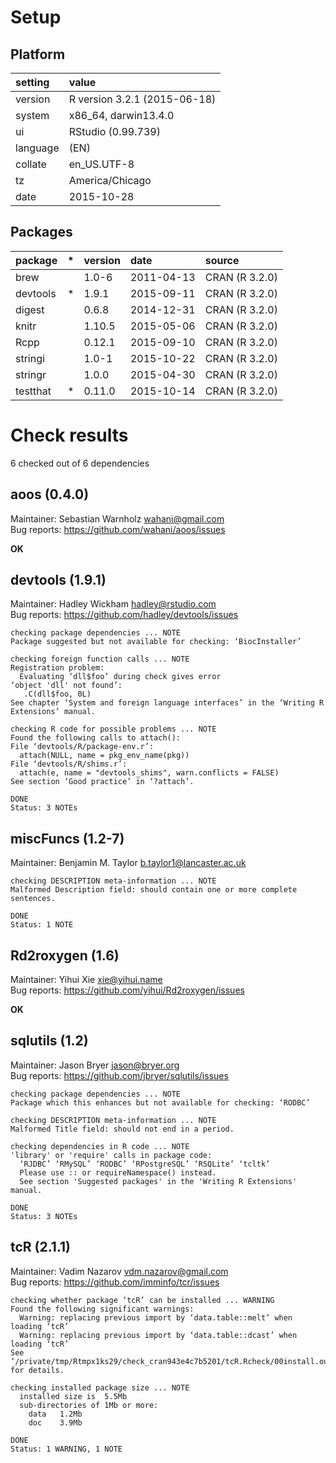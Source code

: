 # Setup

## Platform

|setting  |value                        |
|:--------|:----------------------------|
|version  |R version 3.2.1 (2015-06-18) |
|system   |x86_64, darwin13.4.0         |
|ui       |RStudio (0.99.739)           |
|language |(EN)                         |
|collate  |en_US.UTF-8                  |
|tz       |America/Chicago              |
|date     |2015-10-28                   |

## Packages

|package  |*  |version |date       |source         |
|:--------|:--|:-------|:----------|:--------------|
|brew     |   |1.0-6   |2011-04-13 |CRAN (R 3.2.0) |
|devtools |*  |1.9.1   |2015-09-11 |CRAN (R 3.2.0) |
|digest   |   |0.6.8   |2014-12-31 |CRAN (R 3.2.0) |
|knitr    |   |1.10.5  |2015-05-06 |CRAN (R 3.2.0) |
|Rcpp     |   |0.12.1  |2015-09-10 |CRAN (R 3.2.0) |
|stringi  |   |1.0-1   |2015-10-22 |CRAN (R 3.2.0) |
|stringr  |   |1.0.0   |2015-04-30 |CRAN (R 3.2.0) |
|testthat |*  |0.11.0  |2015-10-14 |CRAN (R 3.2.0) |

# Check results
6 checked out of 6 dependencies 

## aoos (0.4.0)
Maintainer: Sebastian Warnholz <wahani@gmail.com>  
Bug reports: https://github.com/wahani/aoos/issues

__OK__

## devtools (1.9.1)
Maintainer: Hadley Wickham <hadley@rstudio.com>  
Bug reports: https://github.com/hadley/devtools/issues

```
checking package dependencies ... NOTE
Package suggested but not available for checking: ‘BiocInstaller’
```
```
checking foreign function calls ... NOTE
Registration problem:
  Evaluating ‘dll$foo’ during check gives error
‘object 'dll' not found’:
   .C(dll$foo, 0L)
See chapter ‘System and foreign language interfaces’ in the ‘Writing R
Extensions’ manual.
```
```
checking R code for possible problems ... NOTE
Found the following calls to attach():
File ‘devtools/R/package-env.r’:
  attach(NULL, name = pkg_env_name(pkg))
File ‘devtools/R/shims.r’:
  attach(e, name = "devtools_shims", warn.conflicts = FALSE)
See section ‘Good practice’ in ‘?attach’.
```
```
DONE
Status: 3 NOTEs
```

## miscFuncs (1.2-7)
Maintainer: Benjamin M. Taylor <b.taylor1@lancaster.ac.uk>

```
checking DESCRIPTION meta-information ... NOTE
Malformed Description field: should contain one or more complete sentences.
```
```
DONE
Status: 1 NOTE
```

## Rd2roxygen (1.6)
Maintainer: Yihui Xie <xie@yihui.name>  
Bug reports: https://github.com/yihui/Rd2roxygen/issues

__OK__

## sqlutils (1.2)
Maintainer: Jason Bryer <jason@bryer.org>  
Bug reports: https://github.com/jbryer/sqlutils/issues

```
checking package dependencies ... NOTE
Package which this enhances but not available for checking: ‘RODBC’
```
```
checking DESCRIPTION meta-information ... NOTE
Malformed Title field: should not end in a period.
```
```
checking dependencies in R code ... NOTE
'library' or 'require' calls in package code:
  ‘RJDBC’ ‘RMySQL’ ‘RODBC’ ‘RPostgreSQL’ ‘RSQLite’ ‘tcltk’
  Please use :: or requireNamespace() instead.
  See section 'Suggested packages' in the 'Writing R Extensions' manual.
```
```
DONE
Status: 3 NOTEs
```

## tcR (2.1.1)
Maintainer: Vadim Nazarov <vdm.nazarov@gmail.com>  
Bug reports: https://github.com/imminfo/tcr/issues

```
checking whether package ‘tcR’ can be installed ... WARNING
Found the following significant warnings:
  Warning: replacing previous import by ‘data.table::melt’ when loading ‘tcR’
  Warning: replacing previous import by ‘data.table::dcast’ when loading ‘tcR’
See ‘/private/tmp/Rtmpx1ks29/check_cran943e4c7b5201/tcR.Rcheck/00install.out’ for details.
```
```
checking installed package size ... NOTE
  installed size is  5.5Mb
  sub-directories of 1Mb or more:
    data   1.2Mb
    doc    3.9Mb
```
```
DONE
Status: 1 WARNING, 1 NOTE
```

